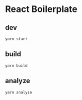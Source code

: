 # React Boilerplate

## dev

```
yarn start
```

## build

```
yarn build
```

## analyze

```
yarn analyze
```

